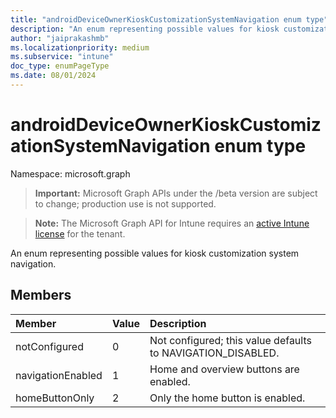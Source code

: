 ```yaml
---
title: "androidDeviceOwnerKioskCustomizationSystemNavigation enum type"
description: "An enum representing possible values for kiosk customization system navigation."
author: "jaiprakashmb"
ms.localizationpriority: medium
ms.subservice: "intune"
doc_type: enumPageType
ms.date: 08/01/2024
---
```


# androidDeviceOwnerKioskCustomizationSystemNavigation enum type

Namespace: microsoft.graph

> **Important:** Microsoft Graph APIs under the /beta version are subject to change; production use is not supported.

> **Note:** The Microsoft Graph API for Intune requires an [active Intune license](https://go.microsoft.com/fwlink/?linkid=839381) for the tenant.

An enum representing possible values for kiosk customization system navigation.

## Members
|Member|Value|Description|
|:---|:---|:---|
|notConfigured|0|Not configured; this value defaults to NAVIGATION_DISABLED.|
|navigationEnabled|1|Home and overview buttons are enabled.|
|homeButtonOnly|2| Only the home button is enabled.|
